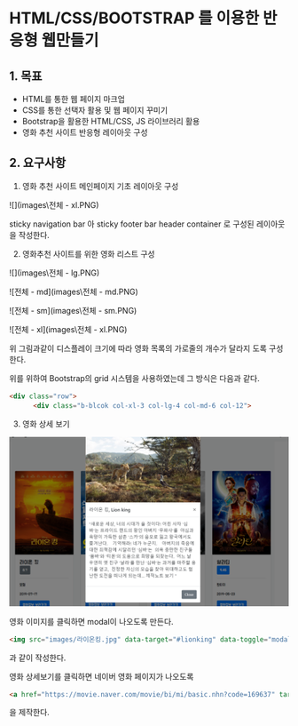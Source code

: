 # HTML/CSS/BOOTSTRAP 를 이용한 반응형 웹만들기



## 1. 목표

- HTML를 통한 웹 페이지 마크업
- CSS를 통한 선택자 활용 및 웹 페이지 꾸미기
- Bootstrap을 활용한 HTML/CSS, JS 라이브러리 활용
- 영화 추천 사이트 반응형 레이아웃 구성



## 2. 요구사항

1. 영화 추천 사이트 메인페이지 기초 레이아웃 구성

![](images\전체 - xl.PNG)



sticky navigation bar 아 sticky footer bar header container 로 구성된 레이아웃을 작성한다.

2. 영화추천 사이트를 위한 영화 리스트 구성

![](images\전체 - lg.PNG)



![전체 - md](images\전체 - md.PNG)





![전체 - sm](images\전체 - sm.PNG)



![전체 - xl](images\전체 - xl.PNG)

위 그림과같이 디스플레이 크기에 따라 영화 목록의 가로줄의 개수가 달라지 도록 구성한다.

위를 위하여 Bootstrap의 grid 시스템을 사용하였는데 그 방식은 다음과 같다.

```html
<div class="row">
      <div class="b-blcok col-xl-3 col-lg-4 col-md-6 col-12">
```



3. 영화 상세 보기

   

![](images\모달.PNG)

영화 이미지를 클릭하면 modal이 나오도록 만든다.

```html
<img src="images/라이온킹.jpg" data-target="#lionking" data-toggle="modal" class="card-img-top" alt="라이온킹">
```

과 같이 작성한다.

영화 상세보기를 클릭하면 네이버 영화 페이지가 나오도록

```html
<a href="https://movie.naver.com/movie/bi/mi/basic.nhn?code=169637" target="_blank" class="btn btn-primary">영화정보 보러가기</a>
```

을 제작한다.